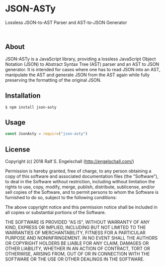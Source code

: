 
JSON-ASTy
=========

Lossless JSON-to-AST Parser and AST-to-JSON Generator

<p/>
<img src="https://nodei.co/npm/json-asty.png?downloads=true&stars=true" alt=""/>

<p/>
<img src="https://david-dm.org/rse/json-asty.png" alt=""/>

About
-----

JSON-ASTy is a JavaScript library, providing a lossless JavaScript
Object Notation (JSON) to Abstract Syntax Tree (AST) parser and an AST
to JSON generator. It is intended for cases where one has to read JSON
into an AST, manipulate the AST and generate JSON from the AST again
while fully preserving the formatting of the original JSON.

Installation
------------

```shell
$ npm install json-asty
```

Usage
-----

```js
const JsonAsty = require("json-asty")
```

License
-------

Copyright (c) 2018 Ralf S. Engelschall (http://engelschall.com/)

Permission is hereby granted, free of charge, to any person obtaining
a copy of this software and associated documentation files (the
"Software"), to deal in the Software without restriction, including
without limitation the rights to use, copy, modify, merge, publish,
distribute, sublicense, and/or sell copies of the Software, and to
permit persons to whom the Software is furnished to do so, subject to
the following conditions:

The above copyright notice and this permission notice shall be included
in all copies or substantial portions of the Software.

THE SOFTWARE IS PROVIDED "AS IS", WITHOUT WARRANTY OF ANY KIND,
EXPRESS OR IMPLIED, INCLUDING BUT NOT LIMITED TO THE WARRANTIES OF
MERCHANTABILITY, FITNESS FOR A PARTICULAR PURPOSE AND NONINFRINGEMENT.
IN NO EVENT SHALL THE AUTHORS OR COPYRIGHT HOLDERS BE LIABLE FOR ANY
CLAIM, DAMAGES OR OTHER LIABILITY, WHETHER IN AN ACTION OF CONTRACT,
TORT OR OTHERWISE, ARISING FROM, OUT OF OR IN CONNECTION WITH THE
SOFTWARE OR THE USE OR OTHER DEALINGS IN THE SOFTWARE.

